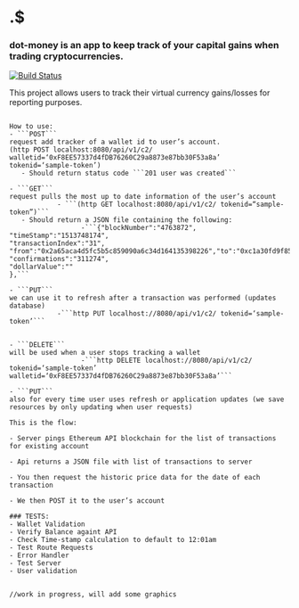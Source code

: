  # .$


###  dot-money is an app to keep track of your capital gains when trading cryptocurrencies.

[![Build Status](https://travis-ci.org/Dot-money/dot-money.svg?branch=master)](https://travis-ci.org/Dot-money/dot-money)

This project allows users to track their virtual currency gains/losses for reporting purposes.  
```$

How to use:
- ```POST```
request add tracker of a wallet id to user’s account.
(http POST localhost:8080/api/v1/c2/ walletid=‘0xF8EE57337d4fDB76260C29a8873e87bb30F53a8a’  tokenid=‘sample-token’)
   - Should return status code ```201 user was created```

- ```GET```
request pulls the most up to date information of the user’s account
            - ```(http GET localhost:8080/api/v1/c2/ tokenid=“sample-token”)```
   - Should return a JSON file containing the following:
                  -```{"blockNumber":"4763872",
"timeStamp":"1513748174",
"transactionIndex":"31",
"from":"0x2a65aca4d5fc5b5c859090a6c34d164135398226","to":"0xc1a30fd9f85d48c38a8f8733d450d059b7bba1b5","value":"76551230000000000",
"confirmations":"311274",
"dollarValue":""
},```

- ```PUT```
we can use it to refresh after a transaction was performed (updates database)
            -```http PUT localhost://8080/api/v1/c2/ tokenid=‘sample-token’```


- ```DELETE```
will be used when a user stops tracking a wallet
                  -```http DELETE localhost://8080/api/v1/c2/ tokenid=‘sample-token’ walletid=‘0xF8EE57337d4fDB76260C29a8873e87bb30F53a8a’```

- ```PUT```
also for every time user uses refresh or application updates (we save resources by only updating when user requests)

This is the flow:

- Server pings Ethereum API blockchain for the list of transactions for existing account

- Api returns a JSON file with list of transactions to server

- You then request the historic price data for the date of each transaction

- We then POST it to the user’s account

### TESTS:
- Wallet Validation
- Verify Balance againt API
- Check Time-stamp calculation to default to 12:01am
- Test Route Requests
- Error Handler
- Test Server
- User validation


//work in progress, will add some graphics